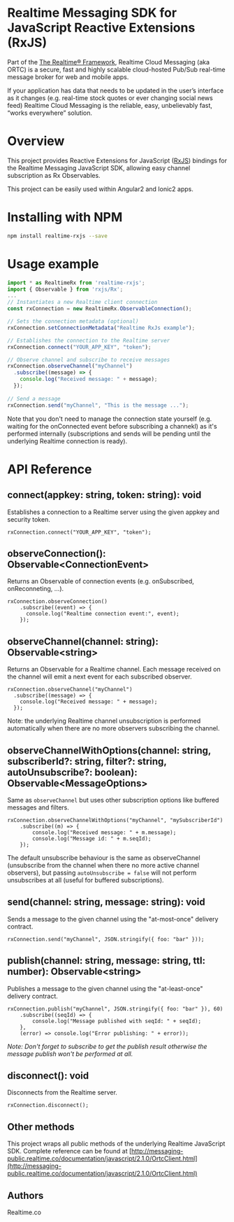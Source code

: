 # Realtime Messaging SDK for JavaScript Reactive Extensions (RxJS)
Part of the [The Realtime® Framework](http://framework.realtime.co), Realtime Cloud Messaging (aka ORTC) is a secure, fast and highly scalable cloud-hosted Pub/Sub real-time message broker for web and mobile apps.

If your application has data that needs to be updated in the user’s interface as it changes (e.g. real-time stock quotes or ever changing social news feed) Realtime Cloud Messaging is the reliable, easy, unbelievably fast, “works everywhere” solution.

# Overview
This project provides Reactive Extensions for JavaScript ([RxJS](https://github.com/ReactiveX/rxjs)) bindings for the Realtime Messaging JavaScript SDK, allowing easy channel subscription as Rx Observables.

This project can be easily used within Angular2 and Ionic2 apps.

# Installing with NPM

```bash
npm install realtime-rxjs --save
```

# Usage example


```javascript
import * as RealtimeRx from 'realtime-rxjs';
import { Observable } from 'rxjs/Rx';
...
// Instantiates a new Realtime client connection
const rxConnection = new RealtimeRx.ObservableConnection();

// Sets the connection metadata (optional)
rxConnection.setConnectionMetadata("Realtime RxJs example");

// Establishes the connection to the Realtime server
rxConnection.connect("YOUR_APP_KEY", "token");

// Observe channel and subscribe to receive messages
rxConnection.observeChannel("myChannel")
  .subscribe((message) => {
    console.log("Received message: " + message);
  });
  
// Send a message
rxConnection.send("myChannel", "This is the message ...");

```
Note that you don't need to manage the connection state yourself (e.g. waiting for the onConnected event before subscribing a channekl) as it's performed internally (subscriptions and sends will be pending until the underlying Realtime connection is ready).

# API Reference

## connect(appkey: string, token: string): void
Establishes a connection to a Realtime server using the given appkey and security token.

```
rxConnection.connect("YOUR_APP_KEY", "token");
```

## observeConnection(): Observable&lt;ConnectionEvent>
Returns an Observable of connection events (e.g. onSubscribed, onReconneting, ...).

```
rxConnection.observeConnection()
	.subscribe((event) => {
      console.log("Realtime connection event:", event);
    });
```
## observeChannel(channel: string): Observable&lt;string>
Returns an Observable for a Realtime channel. Each message received on the channel will emit a next event for each subscribed observer.

```
rxConnection.observeChannel("myChannel")
  .subscribe((message) => {
    console.log("Received message: " + message);
  });
``` 

Note: the underlying Realtime channel unsubscription is performed automatically when there are no more observers subscribing the channel.

## observeChannelWithOptions(channel: string, subscriberId?: string, filter?: string, autoUnsubscribe?: boolean): Observable&lt;MessageOptions>
Same as `observeChannel` but uses other subscription options like buffered messages and filters.

```
rxConnection.observeChannelWithOptions("myChannel", "mySubscriberId")
	.subscribe((m) => {
    	console.log("Received message: " + m.message);
    	console.log("Message id: " + m.seqId);
    });
``` 

The default unsubscribe behaviour is the same as observeChannel (unsubscribe from the channel when there no more active channel observers), but passing `autoUnsubscribe = false` will not perform unsubscribes at all (useful for buffered subscriptions).

## send(channel: string, message: string): void
Sends a message to the given channel using the "at-most-once" delivery contract.

```
rxConnection.send("myChannel", JSON.stringify({ foo: "bar" }));
```

## publish(channel: string, message: string, ttl: number): Observable&lt;string>
Publishes a message to the given channel using the "at-least-once" delivery contract.

```
rxConnection.publish("myChannel", JSON.stringify({ foo: "bar" }), 60)
	.subscribe((seqId) => {
    	console.log("Message published with seqId: " + seqId);
    },
    (error) => console.log("Error publishing: " + error));
```

*Note: Don't forget to subscribe to get the publish result otherwise the message publish won't be performed at all.*
 
## disconnect(): void
Disconnects from the Realtime server. 

```
rxConnection.disconnect();
```


## Other methods 
This project wraps all public methods of the underlying Realtime JavaScript SDK. Complete reference can be found at
[http://messaging-public.realtime.co/documentation/javascript/2.1.0/OrtcClient.html](http://messaging-public.realtime.co/documentation/javascript/2.1.0/OrtcClient.html)


## Authors
Realtime.co

